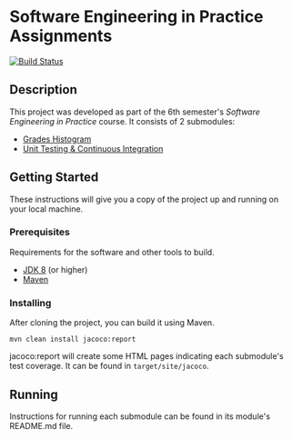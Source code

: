 # Software Engineering in Practice Assignments 
[![Build Status](https://travis-ci.com/nataliaKat/Software-Engineering-in-Practice-Assignments.svg?token=iY1fJBpUxUyzkKBhyQE6&branch=development)](https://travis-ci.com/nataliaKat/Software-Engineering-in-Practice-Assignments)

## Description

This project was developed as part of the 6th semester's <i>Software Engineering in Practice</i> course.
It consists of 2 submodules:
 * [Grades Histogram](https://github.com/nataliaKat/Software-Engineering-in-Practice-Assignments/tree/main/gradeshistogram)
 * [Unit Testing & Continuous Integration](https://github.com/nataliaKat/Software-Engineering-in-Practice-Assignments/tree/development/unittesting)

## Getting Started

These instructions will give you a copy of the project up and running on
your local machine.

### Prerequisites

Requirements for the software and other tools to build.
- [JDK 8](https://www.oracle.com/java/technologies/javase/javase-jdk8-downloads.html) (or higher)
- [Maven](https://maven.apache.org/)

### Installing

After cloning the project, you can build it using Maven.

    mvn clean install jacoco:report

jacoco:report will create some HTML pages indicating each submodule's test coverage. It can be found in 
<code>target/site/jacoco</code>.

## Running

Instructions for running each submodule can be found in its module's README.md file.
